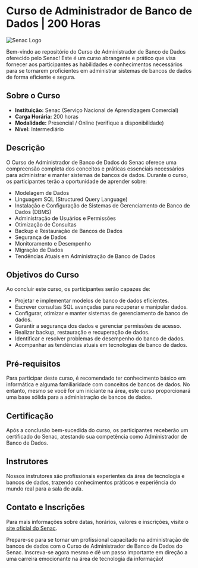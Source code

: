 # Curso de Administrador de Banco de Dados | 200 Horas

![Senac Logo]([https://www.sp.senac.br/image/52250.gif](https://blog.sc.senac.br/wp-content/uploads/2012/08/11.jpg))

Bem-vindo ao repositório do Curso de Administrador de Banco de Dados oferecido pelo Senac! Este é um curso abrangente e prático que visa fornecer aos participantes as habilidades e conhecimentos necessários para se tornarem proficientes em administrar sistemas de bancos de dados de forma eficiente e segura.

## Sobre o Curso

- **Instituição:** Senac (Serviço Nacional de Aprendizagem Comercial)
- **Carga Horária:** 200 horas
- **Modalidade:** Presencial / Online (verifique a disponibilidade)
- **Nível:** Intermediário

## Descrição

O Curso de Administrador de Banco de Dados do Senac oferece uma compreensão completa dos conceitos e práticas essenciais necessários para administrar e manter sistemas de bancos de dados. Durante o curso, os participantes terão a oportunidade de aprender sobre:

- Modelagem de Dados
- Linguagem SQL (Structured Query Language)
- Instalação e Configuração de Sistemas de Gerenciamento de Banco de Dados (DBMS)
- Administração de Usuários e Permissões
- Otimização de Consultas
- Backup e Restauração de Bancos de Dados
- Segurança de Dados
- Monitoramento e Desempenho
- Migração de Dados
- Tendências Atuais em Administração de Banco de Dados

## Objetivos do Curso

Ao concluir este curso, os participantes serão capazes de:

- Projetar e implementar modelos de banco de dados eficientes.
- Escrever consultas SQL avançadas para recuperar e manipular dados.
- Configurar, otimizar e manter sistemas de gerenciamento de banco de dados.
- Garantir a segurança dos dados e gerenciar permissões de acesso.
- Realizar backup, restauração e recuperação de dados.
- Identificar e resolver problemas de desempenho do banco de dados.
- Acompanhar as tendências atuais em tecnologias de banco de dados.

## Pré-requisitos

Para participar deste curso, é recomendado ter conhecimento básico em informática e alguma familiaridade com conceitos de bancos de dados. No entanto, mesmo se você for um iniciante na área, este curso proporcionará uma base sólida para a administração de bancos de dados.

## Certificação

Após a conclusão bem-sucedida do curso, os participantes receberão um certificado do Senac, atestando sua competência como Administrador de Banco de Dados.

## Instrutores

Nossos instrutores são profissionais experientes da área de tecnologia e bancos de dados, trazendo conhecimentos práticos e experiência do mundo real para a sala de aula.

## Contato e Inscrições

Para mais informações sobre datas, horários, valores e inscrições, visite o [site oficial do Senac](https://www.sp.senac.br/).

Prepare-se para se tornar um profissional capacitado na administração de bancos de dados com o Curso de Administrador de Banco de Dados do Senac. Inscreva-se agora mesmo e dê um passo importante em direção a uma carreira emocionante na área de tecnologia da informação!








